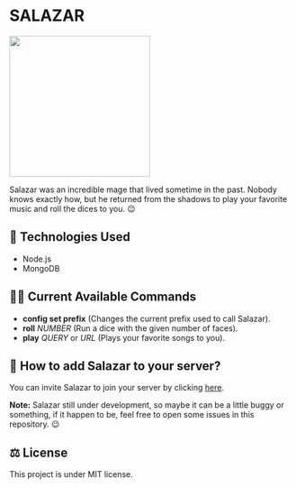 <h1 align="center">
  <h1>SALAZAR</h1>
  <img src="https://images.emojiterra.com/google/android-oreo/512px/1f9d9-2642.png" width="250" height="250"  />
</h1>

Salazar was an incredible mage that lived sometime in the past. Nobody knows exactly how, but he returned from the shadows to play your favorite music and roll the dices to you. 😉

## 🚀 Technologies Used

- Node.js
- MongoDB

## 👨‍💻 Current Available Commands

- **config set prefix** (Changes the current prefix used to call Salazar).
- **roll** *NUMBER* (Run a dice with the given number of faces).
- **play** *QUERY* or *URL* (Plays your favorite songs to you). 

## 🤖 How to add Salazar to your server?

You can invite Salazar to join your server by clicking [here](https://discord.com/oauth2/authorize?client_id=735925905129734194&scope=bot).

**Note:** Salazar still under development, so maybe it can be a little buggy or something, if it happen to be, feel free to open some issues in this repository. 😉

## ⚖️ License

This project is under MIT license.
